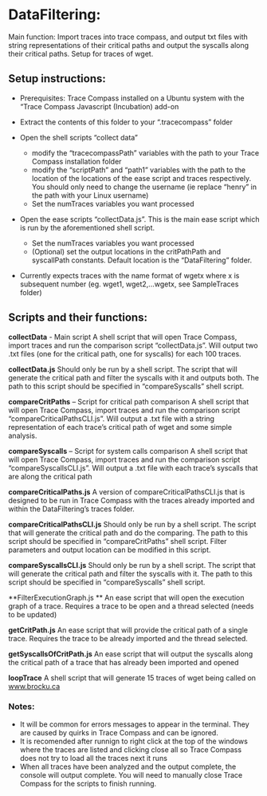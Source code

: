 ﻿# DataFiltering:

Main function: Import traces into trace compass, and output txt files with string representations of their critical paths and output the syscalls along their critical paths. Setup for traces of wget.


## Setup instructions:
* Prerequisites: Trace Compass installed on a Ubuntu system with the “Trace Compass Javascript (Incubation) add-on

* Extract the contents of this folder to your “.tracecompass” folder

* Open the shell scripts “collect data”
	* modify the “tracecompassPath” variables with the path to your Trace Compass installation folder
	* modify the “scriptPath” and “path1” variables with the path to the location of the locations of the ease script and traces respectively. You should only need to change the username  (ie replace “henry” in the path with your Linux	username)
	* Set the numTraces variables you want processed

* Open the ease scripts “collectData.js”. This is the main ease script which is run by the aforementioned shell script. 
	* Set the numTraces variables you want processed
	* (Optional) set the output locations in the critPathPath and syscallPath constants. Default location is the “DataFiltering” folder.

* Currently expects traces with the name format of wgetx  where x is subsequent number (eg. wget1, wget2,...wgetx, see SampleTraces folder)

## Scripts and their functions: 
**collectData** - Main script
A shell script that will open Trace Compass, import traces and run the comparison script “collectData.js”. Will output two .txt files (one for the critical path, one for syscalls) for each 100 traces.

**collectData.js**
Should only be run by a shell script. The script that will generate the critical path and filter the syscalls with it and outputs both. The path to this script should be specified in “compareSyscalls” shell script.

**compareCritPaths** – Script for critical path comparison
A shell script that will open Trace Compass, import traces and run the comparison script “compareCriticalPathsCLI.js”. Will output a .txt file with a string representation of each trace’s critical path of wget and some simple analysis.

**compareSyscalls** – Script for system calls comparison
A shell script that will open Trace Compass, import traces and run the comparison script “compareSyscallsCLI.js”. Will output a .txt file with each trace’s syscalls that are along the critical path

**compareCriticalPaths.js**
A version of compareCriticalPathsCLI.js that is designed to be run in Trace Compass with the traces already imported and within the DataFiltering’s traces folder.

**compareCriticalPathsCLI.js**
Should only be run by a shell script. The script that will generate the critical path and do the comparing. The path to this script should be specified in “compareCritPaths” shell script. Filter parameters and output location can be modified in this script. 

**compareSyscallsCLI.js**
Should only be run by a shell script. The script that will generate the critical path and filter the syscalls with it. The path to this script should be specified in “compareSyscalls” shell script.

**FilterExecutionGraph.js **
An ease script that will open the execution graph of a trace. Requires a trace to be open and a thread selected (needs to be updated)

**getCritPath.js**
An ease script that will provide the critical path of a single trace. Requires the trace to be already imported and the thread selected.

**getSyscallsOfCritPath.js**
An ease script that will output the syscalls along the critical path of a trace that has already been imported and opened

**loopTrace**
A shell script that will generate 15 traces of wget being called on www.brocku.ca

### Notes:
* It will be common for errors messages to appear in the terminal. They are caused by quirks in Trace Compass and can be ignored.
* It is recomended after runnign to right click at the top of the windows where the traces are listed and clicking close all so Trace Compass does not try to load all the traces next it runs
* When all traces have been analyzed and the output complete, the console will output complete. You will need to manually close Trace Compass for the scripts to finish running.


